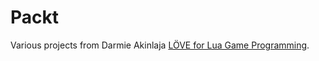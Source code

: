 # Packt

Various projects from Darmie Akinlaja [LÖVE for Lua Game Programming](http://amzn.to/1Y46SJb).
